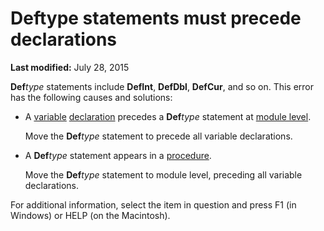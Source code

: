 
# Deftype statements must precede declarations

 **Last modified:** July 28, 2015

 **Def**_type_ statements include **DefInt**,  **DefDbl**,  **DefCur**, and so on. This error has the following causes and solutions:




- A  [variable](b8bdf64f-5920-1ae9-16d0-b26d09524a30.md) [declaration](b8bdf64f-5920-1ae9-16d0-b26d09524a30.md) precedes a **Def**_type_ statement at [module level](b8bdf64f-5920-1ae9-16d0-b26d09524a30.md).
    
    Move the  **Def**_type_ statement to precede all variable declarations.
    
- A  **Def**_type_ statement appears in a [procedure](b8bdf64f-5920-1ae9-16d0-b26d09524a30.md).
    
    Move the  **Def**_type_ statement to module level, preceding all variable declarations.
    

For additional information, select the item in question and press F1 (in Windows) or HELP (on the Macintosh).
